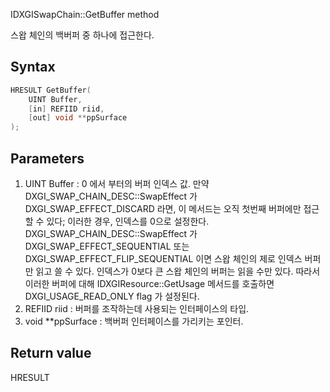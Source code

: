 IDXGISwapChain::GetBuffer  method

스왑 체인의 백버퍼 중 하나에 접근한다.

## Syntax

```c++
HRESULT GetBuffer( 
	UINT Buffer, 
	[in] REFIID riid, 
	[out] void **ppSurface 
);
```

## Parameters

1. UINT Buffer : 0 에서 부터의 버퍼 인덱스 값. 만약 DXGI_SWAP_CHAIN_DESC::SwapEffect 가 DXGI_SWAP_EFFECT_DISCARD 라면, 이 메서드는 오직 첫번째 버퍼에만 접근할 수 있다; 이러한 경우, 인덱스를 0으로 설정한다. DXGI_SWAP_CHAIN_DESC::SwapEffect 가 DXGI_SWAP_EFFECT_SEQUENTIAL 또는 DXGI_SWAP_EFFECT_FLIP_SEQUENTIAL 이면 스왑 체인의 제로 인덱스 버퍼만 읽고 쓸 수 있다. 인덱스가 0보다 큰 스왑 체인의 버퍼는 읽을 수만 있다. 따라서 이러한 버퍼에 대해 IDXGIResource::GetUsage 메서드를 호출하면 DXGI_USAGE_READ_ONLY flag 가 설정된다.
3. REFIID riid : 버퍼를 조작하는데 사용되는 인터페이스의 타입.
4. void **ppSurface : 백버퍼 인터페이스를 가리키는 포인터.

## Return value

HRESULT

